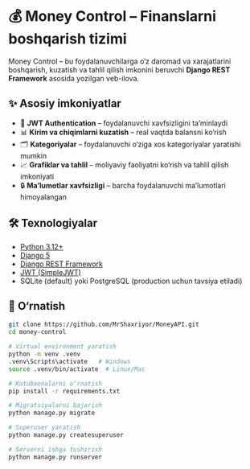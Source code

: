 # 💰 Money Control – Finanslarni boshqarish tizimi

Money Control – bu foydalanuvchilarga o‘z daromad va xarajatlarini boshqarish, kuzatish va tahlil qilish imkonini beruvchi **Django REST Framework** asosida yozilgan veb-ilova.  

## ✨ Asosiy imkoniyatlar
- 🔑 **JWT Authentication** – foydalanuvchi xavfsizligini ta’minlaydi  
- 📊 **Kirim va chiqimlarni kuzatish** – real vaqtda balansni ko‘rish  
- 🗂️ **Kategoriyalar** – foydalanuvchi o‘ziga xos kategoriyalar yaratishi mumkin  
- 📈 **Grafiklar va tahlil** – moliyaviy faoliyatni ko‘rish va tahlil qilish imkoniyati  
- 🔒 **Ma’lumotlar xavfsizligi** – barcha foydalanuvchi ma’lumotlari himoyalangan  

## 🛠️ Texnologiyalar
- [Python 3.12+](https://www.python.org/)  
- [Django 5](https://www.djangoproject.com/)  
- [Django REST Framework](https://www.django-rest-framework.org/)  
- [JWT (SimpleJWT)](https://django-rest-framework-simplejwt.readthedocs.io/)  
- SQLite (default) yoki PostgreSQL (production uchun tavsiya etiladi)  

## 🚀 O‘rnatish
```bash
git clone https://github.com/MrShaxriyor/MoneyAPI.git
cd money-control

# Virtual environment yaratish
python -m venv .venv
.venv\Scripts\activate   # Windows
source .venv/bin/activate  # Linux/Mac

# Kutubxonalarni o‘rnatish
pip install -r requirements.txt

# Migratsiyalarni bajarish
python manage.py migrate

# Superuser yaratish
python manage.py createsuperuser

# Serverni ishga tushirish
python manage.py runserver
